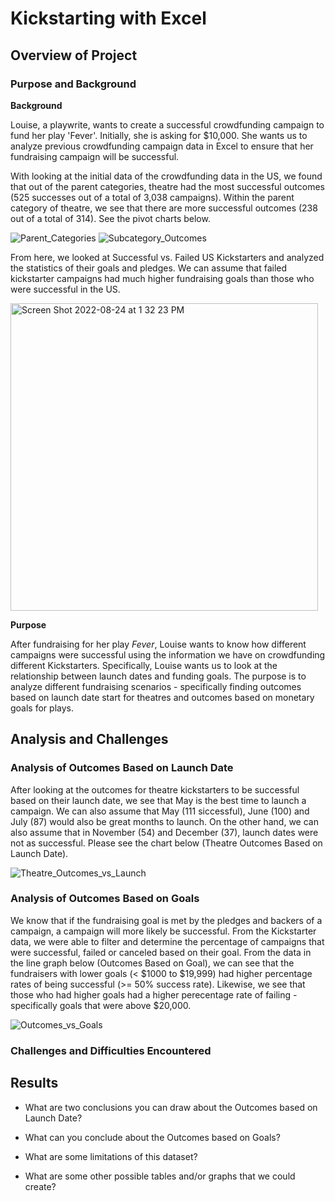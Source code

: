 # Kickstarting with Excel

## Overview of Project

### Purpose and Background
**Background**

Louise, a playwrite, wants to create a successful crowdfunding campaign to fund her play 'Fever'. Initially, she is asking for $10,000. She wants us to analyze previous crowdfunding campaign data in Excel to ensure that her fundraising campaign will be successful. 

With looking at the initial data of the crowdfunding data in the US, we found that out of the parent categories, theatre had the most successful outcomes (525 successes out of a total of 3,038 campaigns). Within the parent category of theatre, we see that there are more successful outcomes (238 out of a total of 314). See the pivot charts below. 

![Parent_Categories](https://user-images.githubusercontent.com/110576028/186540824-005bf507-0bce-4cac-8170-e0d8e1501836.png)
![Subcategory_Outcomes](https://user-images.githubusercontent.com/110576028/186540833-e0cb84cf-9154-450c-812b-7e4bab0b9c0c.png)

From here, we looked at Successful vs. Failed US Kickstarters and analyzed the statistics of their goals and pledges. We can assume that failed kickstarter campaigns had much higher fundraising goals than those who were successful in the US. 

<img width="492" alt="Screen Shot 2022-08-24 at 1 32 23 PM" src="https://user-images.githubusercontent.com/110576028/186541395-261daf54-2287-45f9-8a79-159018dfb82c.png">

**Purpose** 

After fundraising for her play *Fever*, Louise wants to know how different campaigns were successful using the information we have on crowdfunding different Kickstarters. Specifically, Louise wants us to look at the relationship between launch dates and funding goals. The purpose is to analyze different fundraising scenarios - specifically finding outcomes based on launch date start for theatres and outcomes based on monetary goals for plays. 

## Analysis and Challenges

### Analysis of Outcomes Based on Launch Date
After looking at the outcomes for theatre kickstarters to be successful based on their launch date, we see that May is the best time to launch a campaign. We can also assume that May (111 siccessful), June (100) and July (87) would also be great months to launch. On the other hand, we can also assume that in November (54) and December (37), launch dates were not as successful. Please see the chart below (Theatre Outcomes Based on Launch Date). 

![Theatre_Outcomes_vs_Launch](https://user-images.githubusercontent.com/110576028/185778942-131dd3ef-21cd-4780-8071-5197b8a5c1fd.png)


### Analysis of Outcomes Based on Goals
We know that if the fundraising goal is met by the pledges and backers of a campaign, a campaign will more likely be successful. From the Kickstarter data, we were able to filter and determine the percentage of campaigns that were successful, failed or canceled based on their goal. From the data in the line graph below (Outcomes Based on Goal), we can see that the fundraisers with lower goals (< $1000 to $19,999) had higher percentage rates of being successful (>= 50% success rate). Likewise, we see that those who had higher goals had a higher perecentage rate of failing - specifically goals that were above $20,000. 

![Outcomes_vs_Goals](https://user-images.githubusercontent.com/110576028/185778954-ffb0c516-7632-4bad-aaef-4b60d0ffdab0.png)

### Challenges and Difficulties Encountered


## Results

- What are two conclusions you can draw about the Outcomes based on Launch Date?



- What can you conclude about the Outcomes based on Goals?

- What are some limitations of this dataset?

- What are some other possible tables and/or graphs that we could create?
